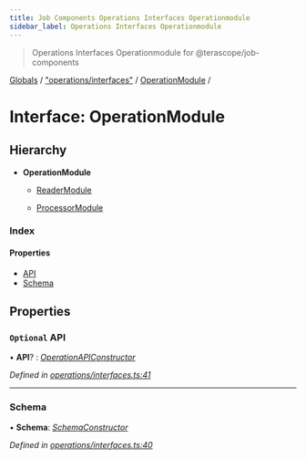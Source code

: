 ```yaml
---
title: Job Components Operations Interfaces Operationmodule
sidebar_label: Operations Interfaces Operationmodule
---
```


> Operations Interfaces Operationmodule for @terascope/job-components

[Globals](../overview.md) / ["operations/interfaces"](../modules/_operations_interfaces_.md) / [OperationModule](_operations_interfaces_.operationmodule.md) /

# Interface: OperationModule

## Hierarchy

* **OperationModule**

  * [ReaderModule](_operations_interfaces_.readermodule.md)

  * [ProcessorModule](_operations_interfaces_.processormodule.md)

### Index

#### Properties

* [API](_operations_interfaces_.operationmodule.md#optional-api)
* [Schema](_operations_interfaces_.operationmodule.md#schema)

## Properties

### `Optional` API

• **API**? : *[OperationAPIConstructor](../modules/_operations_interfaces_.md#operationapiconstructor)*

*Defined in [operations/interfaces.ts:41](https://github.com/terascope/teraslice/tree/0c8b1cfadd6cd255811e506264906c5373f2ebea/packages/job-components/operations/interfaces.ts#L41)*

___

###  Schema

• **Schema**: *[SchemaConstructor](../modules/_operations_interfaces_.md#schemaconstructor)*

*Defined in [operations/interfaces.ts:40](https://github.com/terascope/teraslice/tree/0c8b1cfadd6cd255811e506264906c5373f2ebea/packages/job-components/operations/interfaces.ts#L40)*
